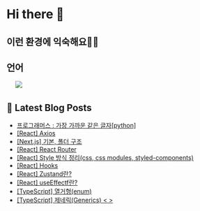 # Hi there 👋

## 이런 환경에 익숙해요✍🏼

## 언어

<p>
  <img alt="" src="https://img.shields.io/badge/javascript-F7DF1E?style=for-the-badge&logo=javascript&logoColor=black">
  <img alt="" src="https://img.shields.io/badge/jquery-0769AD?style=for-the-badge&logo=jquery&logoColor=white">
  <img alt="" src="https://img.shields.io/badge/html5-E34F26?style=for-the-badge&logo=html5&logoColor=white">
  <img alt="" src="https://img.shields.io/badge/css-1572B6?style=for-the-badge&logo=css3&logoColor=white">
  <img alt="" src="https://img.shields.io/badge/react-61DAFB?style=for-the-badge&logo=react&logoColor=black">
  <img src="https://img.shields.io/badge/python-3776AB?style=for-the-badge&logo=python&logoColor=white">
  </p>

## 📕 Latest Blog Posts

<ul><li><a href='https://yo09.tistory.com/33' target='_blank'>프로그래머스 : 가장 가까운 같은 글자[python]</a></li><li><a href='https://yo09.tistory.com/32' target='_blank'>[React] Axios</a></li><li><a href='https://yo09.tistory.com/31' target='_blank'>[Next.js] 기본, 폴더 구조</a></li><li><a href='https://yo09.tistory.com/30' target='_blank'>[React] React Router</a></li><li><a href='https://yo09.tistory.com/29' target='_blank'>[React] Style 방식 정리(css, css modules, styled-components)</a></li><li><a href='https://yo09.tistory.com/28' target='_blank'>[React] Hooks</a></li><li><a href='https://yo09.tistory.com/27' target='_blank'>[React] Zustand란?</a></li><li><a href='https://yo09.tistory.com/26' target='_blank'>[React] useEffectf란?</a></li><li><a href='https://yo09.tistory.com/25' target='_blank'>[TypeScript] 열거형(enum)</a></li><li><a href='https://yo09.tistory.com/24' target='_blank'>[TypeScript] 제네릭(Generics) &lt; &gt;</a></li></ul>